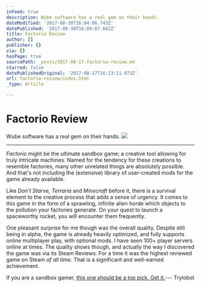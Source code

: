 ```yaml
---
inFeed: true
description: Wube software has a real gem on their hands.
dateModified: '2017-08-30T16:04:06.743Z'
datePublished: '2017-08-30T16:04:07.662Z'
title: Factorio Review
author: []
publisher: {}
via: {}
hasPage: true
sourcePath: _posts/2017-08-17-factorio-review.md
starred: false
datePublishedOriginal: '2017-08-17T16:13:11.973Z'
url: factorio-review/index.html
_type: Article

---
```

# Factorio Review

Wube software has a real gem on their hands.
![](https://the-grid-user-content.s3-us-west-2.amazonaws.com/9482293b-c46c-4526-9d2a-66a26808e40b.jpg)

---

_Factorio_ might be the ultimate sandbox game; a creative tool allowing for truly intricate machines. Named for the tendency for these creations to resemble factories, many other unrelated things are absolutely possible. And that's not including the (extensive) library of user-created mods for the game already available.

Like _Don't Starve, Terraria_ and _Minecraft_ before it, there is a survival element to the creative process that adds a sense of urgency. It comes to this game in the form of a sprawling, infinite alien horde which objects to the pollution your factories generate. On your quest to launch a spaceworthy rocket, you will encounter them frequently.

One pleasant surprise for me though was the overall quality. Despite still being in alpha, the game is already heavily optimized, and fully supports online multiplayer play, with optional mods. I have seen 100+ player servers online at times. The quality shows though, and actually the way I discovered the game was via its Steam Reviews. For a time it was the highest reviewed game on Steam _of all time._ That is a significant and well-earned achievement.

If you are a sandbox gamer, [this one should be a top pick. Get it.][0]--- Trylobot

[0]: https://www.factorio.com/buy